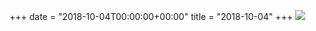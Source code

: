 +++
date = "2018-10-04T00:00:00+00:00"
title = "2018-10-04"
+++
<img class="img-fluid" src="/2018-10-04.jpg" />
